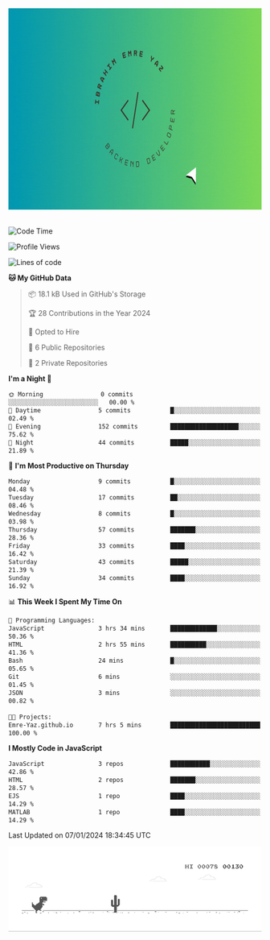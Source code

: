 <a href="https://emre-yaz.github.io/" target="_blank">
  <img src="Logo.gif" alt="Personal Logo" width="900" height="400">
</a>
<br>
<br>

<!--START_SECTION:waka-->
![Code Time](http://img.shields.io/badge/Code%20Time-3%20hrs%2011%20mins-blue)

![Profile Views](http://img.shields.io/badge/Profile%20Views-13-blue)

![Lines of code](https://img.shields.io/badge/From%20Hello%20World%20I%27ve%20Written-612.8%20thousand%20lines%20of%20code-blue)

**🐱 My GitHub Data** 

> 📦 18.1 kB Used in GitHub's Storage 
 > 
> 🏆 28 Contributions in the Year 2024
 > 
> 💼 Opted to Hire
 > 
> 📜 6 Public Repositories 
 > 
> 🔑 2 Private Repositories 
 > 
**I'm a Night 🦉** 

```text
🌞 Morning                0 commits           ░░░░░░░░░░░░░░░░░░░░░░░░░   00.00 % 
🌆 Daytime                5 commits           █░░░░░░░░░░░░░░░░░░░░░░░░   02.49 % 
🌃 Evening                152 commits         ███████████████████░░░░░░   75.62 % 
🌙 Night                  44 commits          █████░░░░░░░░░░░░░░░░░░░░   21.89 % 
```
📅 **I'm Most Productive on Thursday** 

```text
Monday                   9 commits           █░░░░░░░░░░░░░░░░░░░░░░░░   04.48 % 
Tuesday                  17 commits          ██░░░░░░░░░░░░░░░░░░░░░░░   08.46 % 
Wednesday                8 commits           █░░░░░░░░░░░░░░░░░░░░░░░░   03.98 % 
Thursday                 57 commits          ███████░░░░░░░░░░░░░░░░░░   28.36 % 
Friday                   33 commits          ████░░░░░░░░░░░░░░░░░░░░░   16.42 % 
Saturday                 43 commits          █████░░░░░░░░░░░░░░░░░░░░   21.39 % 
Sunday                   34 commits          ████░░░░░░░░░░░░░░░░░░░░░   16.92 % 
```


📊 **This Week I Spent My Time On** 

```text
💬 Programming Languages: 
JavaScript               3 hrs 34 mins       █████████████░░░░░░░░░░░░   50.36 % 
HTML                     2 hrs 55 mins       ██████████░░░░░░░░░░░░░░░   41.36 % 
Bash                     24 mins             █░░░░░░░░░░░░░░░░░░░░░░░░   05.65 % 
Git                      6 mins              ░░░░░░░░░░░░░░░░░░░░░░░░░   01.45 % 
JSON                     3 mins              ░░░░░░░░░░░░░░░░░░░░░░░░░   00.82 % 

🐱‍💻 Projects: 
Emre-Yaz.github.io       7 hrs 5 mins        █████████████████████████   100.00 % 
```

**I Mostly Code in JavaScript** 

```text
JavaScript               3 repos             ███████████░░░░░░░░░░░░░░   42.86 % 
HTML                     2 repos             ███████░░░░░░░░░░░░░░░░░░   28.57 % 
EJS                      1 repo              ████░░░░░░░░░░░░░░░░░░░░░   14.29 % 
MATLAB                   1 repo              ████░░░░░░░░░░░░░░░░░░░░░   14.29 % 
```




 Last Updated on 07/01/2024 18:34:45 UTC
<!--END_SECTION:waka-->

![Alt Text](dino.gif)

<!--
**Emre-Yaz/emre-yaz** is a ✨ _special_ ✨ repository because its `README.md` (this file) appears on your GitHub profile.
-->
